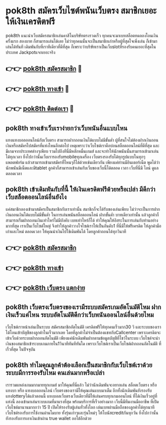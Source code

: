 # pok8th สมัครเว็บไซต์พนันเว็บตรง สมาชิกเยอะ ให้เงินเครดิตฟรี

pok8th แนะนำเว็บสมัครสมาชิกเล่นคาสิโนบริษัทตรงรวดเร็ว ทุกคนจะมาเบทสล็อตทดลองโอนเงินครั้งแรก สองบาท ก็สามารถเล่นได้เลย ไม่ว่าทุกคนนั้นจะเป็นสมาชิกเก่าหรือผู้ที่สุดใจเพิ่งเล่น ก็เข้ามาเล่นได้ทันที เดิมพันกับที่เราทีเดียวที่ดีที่สุด ก็เพราะว่าบริษัทเราเป็นเว็บslotที่รองรับคนเยอะที่สุดในประเทศ Jackpotแจกเยอะจริง

## 👉👉 [pok8th สมัครสมาชิก](https://bit.ly/3Ckzg5n) 🎰
## 👉👉 [pok8th ทางเข้า](https://bit.ly/3Ckzg5n) 🎰
## 👉👉 [pok8th ติดต่อเรา](https://bit.ly/3Ckzg5n) 🎰

## pok8th ทางเข้าเว็บเราง่ายกว่าเว็บพนันอื่นแบบไหน
แทงแทงบอลออนไลน์กับเว็บตรง สามารถฝากถอนเงินได้แบบไม่มีขั้นต่ำ ผู้ที่สนใจไม่ต้องฝากเงินถอนเงินหรือสมัครไปสมัครที่แห่งไหนอีกต่อไป เหตุเพราะว่าเว็บไซต์เราคือบ่อนสล็อตออนไลน์ที่ดีที่สุด และมีเกมจากประเทศต่างๆเพียบ รวมไปถึงทีนี่มีหลักหมื่นเกมส์ และจะทำให้นักพนันนั้นสามารถเข้ามาเล่นได้ทุกเวลา ยิ่งไปกว่านั้นเว็บเรารองรับmobileทุกเครื่อง เว็บตรงรองรับได้ทุกรูปแบบในทุกๆแพลตฟอร์ม แล้วสามารถเข้ามาสมัครที่ไหนๆก็ได้ด้วยเช่นเดียวกัน เพียงแค่ท่านมีอินเตอร์เน็ต พูดได้ว่านักพนันมีเน็ตและมีtablet ลูกค้าก็สามารถเข้าเล่นกับเว็บของเว็บนี้ได้ตลอด เวลา เว็บที่นี่มี ไลน์ ดูแล ตลอดเวลา

## pok8th เข้าเดิมพันกับที่นี้ ให้เงินเครดิตฟรีด้วยหรือเปล่า มีดีกว่าเว็บสล็อตออนไลน์อื่นยังไง
แค่สมาชิกลองเข้ามาสมัครเป็นสมาชิกกับเราเท่านั้น สมาชิกก็จะได้รับของเล่นเพียบ ไม่ว่าจะเป็นการฝากเงินถอนเงินได้แบบไม่มีขั้นต่ำ ในการเล่นพนันสล็อตออนไลน์ ฝากขั้นต่ำ บาทเดียวเท่านั้น แล้วลูกค้าก็สามารถเริ่มฝากถอนเงินเท่าไหร่ไม่มีบังคับ เบทเท่าไหร่ก็ได้ ทำให้คุณให้อิสระในการเล่นกับท่านอย่างมากที่สุด เราเป็นเว็บไซต์ใหญ่ จึงทำให้ลูกค้าวางใจไซต์เราให้เป็นอันดับ1 ที่นี่มีให้ฟรีเครดิต ให้ลูกค้ามือเก่าและใหม่ ตลอดเวลา ให้คุณนำเงินไปใช้เดิมพันได้ โดยลูกค้าถอนได้ทุกวินาที

## 👉👉 [pok8th สมัครสมาชิก](https://bit.ly/3Ckzg5n)
## 👉👉 [pok8th ทางเข้า](https://bit.ly/3Ckzg5n)
## 👉👉 [pok8th เว็บตรง แตกง่าย](https://bit.ly/3Ckzg5n)

## pok8th เว็บตรงเว็บตรงของเรามีระบบสมัครเกมอัตโนมัติไหม ฝากเงินเร็วแค่ไหน ระบบอัตโนมัติดีกว่าเว็บพนันออนไลน์อื่นด้วยไหม
เว็บไซต์เราหน้าเล่นเป็นระบบ สมัครสมาชิกอัตโนมัติ เครดิตฟรีให้ทุกคนเร็วมาก30 วิ และระบบของเราได้โอนเข้าบัญชีของลูกค้าในเร็วมากเลย โดยที่ลูกค้าไม่จำเป็นต้องแชทกับCallcenter เพราะเครดิตจะเข้าเว็บด้วยระบบฝากถอนอัตโนมัติ เพียงแค่นักเดิมพันฝากตามข้อมูลบัญชีที่โชว์ในระบบ เว็บไซต์จะนำเงินของสมาชิกเข้าระบบเกมภายใน1วินาทีทันทีทันใด เพราะเว็บไซต์เราเป็นเว็บไซต์ฝากถอนอัตโนมัติ ที่เร็วที่สุด ในปัจจุบัน

## pok8th ทำไมคุณลูกค้าต้องเลือกเป็นสมาชิกกับเว็บไซต์เราด้วย ระบบมีการรองรับไหม คนเล่นมากหรือเปล่า
เรารวมแหล่งเกมมากมายทุกเกมส์ มาให้คุณที่นี่แล้ว ไม่ว่านักเดิมพันจะอยากเล่น สล็อตเว็บตรง หรือ แทงบา หรือ แทงบอลออนไลน์ เว็บตรงของเรามีให้คุณเล่นแบบมาเต็ม อีกทั้งนักเดิมพันยังรองรับแทงlotteryได้แล้วตอนนี้ แทงบอลเว็บตรงเว็บเดียวที่มีให้เล่นครบทุกเกมออนไลน์ ที่ได้เงินเร็วอยู่ที่แห่งนี้ ลองเข้ามาเล่นระบบเกมที่มาแรงที่สุด พร้อมบริการที่เร็วอย่างมาก เว็บนี้มีทีมงานมืออาชีพ ที่เปิดเว็บไซต์มานานมากกว่า 15 ปี เปิดให้รองรับผู้เล่นทั่วทั้งโลก เล่นเบทผ่านมือถือของลูกค้าได้ทุกนาที เว็บไซต์รองรับการใช้งานผ่านโมบาย ทั้งรุ่นเก่าๆและรุ่นใหม่ๆ ให้โบนัสcreditกันทุกวัน ยิ่งไปกว่านั้นยังรองรับการเอาเงินเข้าผ่าน true wallet ออโต้อีกด้วย
